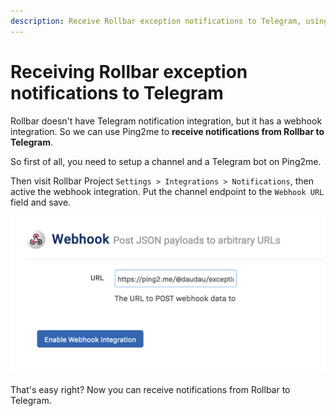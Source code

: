 ```yaml
---
description: Receive Rollbar exception notifications to Telegram, using ping2me integration via webhook made easy.
---
```


# Receiving Rollbar exception notifications to Telegram

Rollbar doesn't have Telegram notification integration, but it has a webhook integration. So we can use Ping2me to **receive notifications from Rollbar to Telegram**.

So first of all, you need to setup a channel and a Telegram bot on Ping2me.

Then visit Rollbar Project `Settings > Integrations > Notifications`, then active the webhook integration.
Put the channel endpoint to the `Webhook URL` field and save.

![](2023-12-22-01-14-09.png)

That's easy right? Now you can receive notifications from Rollbar to Telegram.



